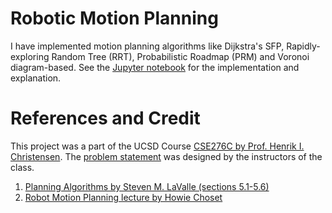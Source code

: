 # Robotic Motion Planning

I have implemented motion planning algorithms like Dijkstra's SFP, Rapidly-exploring Random Tree (RRT), Probabilistic Roadmap (PRM) and Voronoi diagram-based. See the [Jupyter notebook](Motion%Planning.ipynb) for the implementation and explanation.

# References and Credit

This project was a part of the UCSD Course [CSE276C by Prof. Henrik I. Christensen](http://www.hichristensen.net/teaching.html). The [problem statement](hw52019.pdf) was designed by the instructors of the class.

1. [Planning Algorithms by Steven M. LaValle (sections 5.1-5.6)](http://planning.cs.uiuc.edu/)
2. [Robot Motion Planning lecture by Howie Choset](https://www.cs.cmu.edu/~motionplanning/lecture/lec20.pdf)
